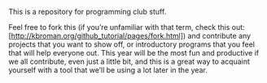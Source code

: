 This is a repository for programming club stuff.

Feel free to fork this (if you’re unfamiliar with that term, check this out: [http://kbroman.org/github_tutorial/pages/fork.html]) and contribute any projects that you want to show off, or introductory programs that you feel that will help everyone out. This year will be the most fun and productive if we all contribute, even just a little bit, and this is a great way to acquaint yourself with a tool that we’ll be using a lot later in the year.